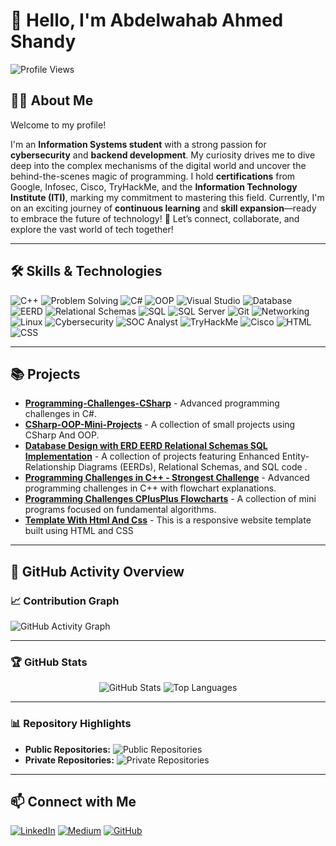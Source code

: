 # 👋 Hello, I'm Abdelwahab Ahmed Shandy
![Profile Views](https://komarev.com/ghpvc/?username=abdelwahab-shandy&color=blue)  

## 🧑‍💻 About Me

Welcome to my profile!

I'm an **Information Systems student** with a strong passion for **cybersecurity** and **backend development**. My curiosity drives me to dive deep into the complex mechanisms of the digital world and uncover the behind-the-scenes magic of programming. 
I hold **certifications** from Google, Infosec, Cisco, TryHackMe, and the **Information Technology Institute (ITI)**, marking my commitment to mastering this field. Currently, I'm on an exciting journey of **continuous learning** and **skill expansion**—ready to embrace the future of technology! 🌇
Let’s connect, collaborate, and explore the vast world of tech together!

---

## 🛠️ Skills & Technologies
![C++](https://img.shields.io/badge/-C++-00599C?logo=c%2B%2B&logoColor=white)
![Problem Solving](https://img.shields.io/badge/-Problem%20Solving-FF4500?logo=lightbulb&logoColor=white)
![C#](https://img.shields.io/badge/-C%23-68217A?logo=csharp&logoColor=white)
![OOP](https://img.shields.io/badge/-OOP-228B22?style=flat-square&logo=csharp&logoColor=white)
![Visual Studio](https://img.shields.io/badge/-Visual%20Studio-5C2D91?logo=visualstudio&logoColor=white)
![Database](https://img.shields.io/badge/-Database-F39C12?logo=database&logoColor=white)
![EERD](https://img.shields.io/badge/-EERD-4B8BBE?logo=diagram&logoColor=white)
![Relational Schemas](https://img.shields.io/badge/-Relational%20Schemas-16A085?logo=table&logoColor=white)
![SQL](https://img.shields.io/badge/-SQL-4479A1?logo=sql&logoColor=white)
![SQL Server](https://img.shields.io/badge/-SQL%20Server-B7312C?logo=microsoftsqlserver&logoColor=white)
![Git](https://img.shields.io/badge/-Git-F05032?logo=git&logoColor=white)
![Networking](https://img.shields.io/badge/-Networking-1F618D?logo=network-wired&logoColor=white)
![Linux](https://img.shields.io/badge/-Linux-FCC624?logo=linux&logoColor=black)
![Cybersecurity](https://img.shields.io/badge/-Cybersecurity-2E8B57?logo=hackthebox&logoColor=white)
![SOC Analyst](https://img.shields.io/badge/-SOC_Analyst-6C757D?logo=shield&logoColor=white)
![TryHackMe](https://img.shields.io/badge/-TryHackMe-88CC14?logo=tryhackme&logoColor=white)
![Cisco](https://img.shields.io/badge/-Cisco-1BA0D7?logo=cisco&logoColor=white)
![HTML](https://img.shields.io/badge/-HTML5-FF5722?logo=html5&logoColor=white)
![CSS](https://img.shields.io/badge/-CSS3-2965F1?logo=css3&logoColor=white)

---

## 📚 Projects
- [**Programming-Challenges-CSharp**](https://github.com/abdelwahab-shandy/Programming-Challenges-CSharp) - Advanced programming challenges in C#.
- [**CSharp-OOP-Mini-Projects**](https://github.com/Abdelwahab-Shandy/CSharp-OOP-Mini-Projects) -  A collection of small projects using CSharp And OOP.
- [**Database Design with ERD EERD Relational Schemas SQL Implementation**](https://github.com/Abdelwahab-Shandy/Database-Design-with-ERD-EERD-Relational-Schemas-SQL-Implementation) - A collection of projects featuring Enhanced Entity-Relationship Diagrams (EERDs), Relational Schemas, and SQL code .
- [**Programming Challenges in C++ - Strongest Challenge**](https://github.com/Abdelwahab-Shandy/Programming-Challenges-CPlusPlus-Strongest-Challenge) - Advanced programming challenges in C++ with flowchart explanations.
- [**Programming Challenges CPlusPlus Flowcharts**](https://github.com/abdelwahab-shandy/Mini_Programs_With_Algorithms) - A collection of mini programs focused on fundamental algorithms.
- [**Template With Html And Css**](https://github.com/abdelwahab-shandy/Template-With-Html-And-Css) - This is a responsive website template built using HTML and CSS

---

## 🚀 GitHub Activity Overview
### 📈 Contribution Graph
![GitHub Activity Graph](https://github-readme-activity-graph.vercel.app/graph?username=abdelwahab-shandy&theme=radical)

---

### 🏆 GitHub Stats
<div align="center">
  <img src="https://github-readme-stats.vercel.app/api?username=abdelwahab-shandy&show_icons=true&theme=radical" alt="GitHub Stats" />
  <img src="https://github-readme-stats.vercel.app/api/top-langs/?username=abdelwahab-shandy&layout=compact&theme=radical&langs_count=10" alt="Top Languages" />
</div>

---

### 📊 Repository Highlights
- **Public Repositories:** ![Public Repositories](https://img.shields.io/badge/Public%20Repositories-8-brightgreen)
- **Private Repositories:** ![Private Repositories](https://img.shields.io/badge/Private%20Repositories-10-red)
  
---

## 📫 Connect with Me
[![LinkedIn](https://img.shields.io/badge/Followers-3526-blue?style=for-the-badge&logo=linkedin&logoColor=white)](https://www.linkedin.com/in/abdelwahab-shandy/)
[![Medium](https://img.shields.io/badge/Followers-25-brightgreen?style=for-the-badge&logo=medium&logoColor=white)](https://medium.com/@abdelwahabshandy)
[![GitHub](https://img.shields.io/badge/GitHub-333333?style=for-the-badge&logo=github&logoColor=white)](https://github.com/abdelwahab-shandy)
